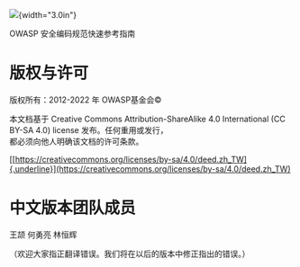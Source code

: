 ![](../../../images/OWASP-logo.jpg){width="3.0in"}

OWASP 安全编码规范快速参考指南

# 版权与许可

版权所有：2012-2022 年 OWASP基金会©

本文档基于 Creative Commons Attribution-ShareAlike 4.0 International (CC BY-SA 4.0) license 发布。任何重用或发行，  
都必须向他人明确该文档的许可条款。

[[https://creativecommons.org/licenses/by-sa/4.0/deed.zh_TW]{.underline}](https://creativecommons.org/licenses/by-sa/4.0/deed.zh_TW)

# 中文版本团队成员

王颉 何勇亮 林恒辉

（欢迎大家指正翻译错误。我们将在以后的版本中修正指出的错误。）
